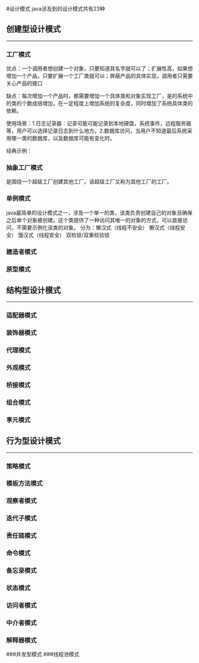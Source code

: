 #设计模式
java涉及到的设计模式共有23种
## 创建型设计模式

---
### 工厂模式
优点：一个调用者想创建一个对象，只要知道其名字就可以了；扩展性高，如果想增加一个产品，只要扩展一个工厂类就可以；屏蔽产品的具体实现，调用者只需要关心产品的接口

缺点：每次增加一个产品时，都需要增加一个具体类和对象实现工厂，是的系统中的类的个数成倍增加，在一定程度上增加系统的复杂度，同时增加了系统具体类的依赖。

使用场景：1.日志记录器：记录可能可能记录到本地硬盘，系统事件，远程服务器等，用户可以选择记录日志到什么地方。2.数据库访问，当用户不知道最后系统采用哪一类的数据库，以及数据库可能有变化时。

经典示例：

### 抽象工厂模式
是围绕一个超级工厂创建其他工厂。该超级工厂又称为其他工厂的工厂。
### 单例模式
java最简单的设计模式之一，涉及一个单一的类，该类负责创建自己的对象且确保之后单个对象被创建。这个类提供了一种访问其唯一的对象的方式，可以直接访问，不需要示例化该类的对象。
分为：懒汉式（线程不安全）
    懒汉式（线程安全）
    饿汉式（线程安全）
    双检锁/双重校验锁
### 建造者模式
### 原型模式

## 结构型设计模式

---
### 适配器模式
### 装饰器模式
### 代理模式
### 外观模式
### 桥接模式
### 组合模式
### 享元模式

## 行为型设计模式

---

### 策略模式
### 模板方法模式
### 观察者模式
### 迭代子模式
### 责任链模式
### 命令模式
### 备忘录模式
### 状态模式
### 访问者模式
### 中介者模式
### 解释器模式

###并发型模式
###线程池模式
